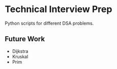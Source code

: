 # Technical Interview Prep
Python scripts for different DSA problems.

## Future Work
- Dijkstra
- Kruskal
- Prim